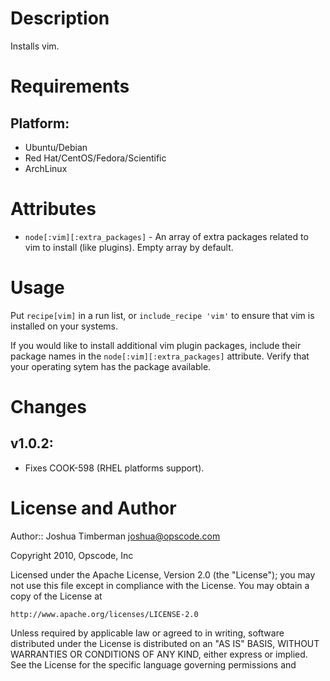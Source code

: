 Description
===========

Installs vim.

Requirements
============

## Platform:

* Ubuntu/Debian
* Red Hat/CentOS/Fedora/Scientific
* ArchLinux

Attributes
==========

* `node[:vim][:extra_packages]` - An array of extra packages related to vim to install (like plugins). Empty array by default.

Usage
=====

Put `recipe[vim]` in a run list, or `include_recipe 'vim'` to ensure that vim is installed on your systems.

If you would like to install additional vim plugin packages, include their package names in the `node[:vim][:extra_packages]` attribute. Verify that your operating sytem has the package available.

Changes
=======

## v1.0.2:

* Fixes COOK-598 (RHEL platforms support).

License and Author
==================

Author:: Joshua Timberman <joshua@opscode.com>

Copyright 2010, Opscode, Inc

Licensed under the Apache License, Version 2.0 (the "License");
you may not use this file except in compliance with the License.
You may obtain a copy of the License at

    http://www.apache.org/licenses/LICENSE-2.0

Unless required by applicable law or agreed to in writing, software
distributed under the License is distributed on an "AS IS" BASIS,
WITHOUT WARRANTIES OR CONDITIONS OF ANY KIND, either express or implied.
See the License for the specific language governing permissions and
